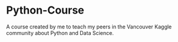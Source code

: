 # Python-Course
A course created by me to teach my peers in the Vancouver Kaggle community about Python and Data Science.
